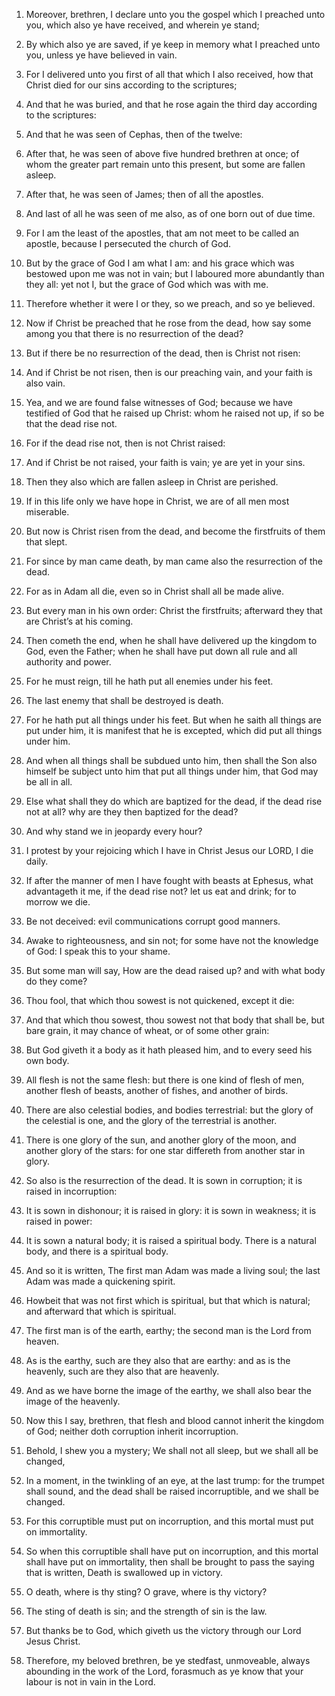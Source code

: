 1. Moreover, brethren, I declare unto you the gospel which I
preached unto you, which also ye have received, and wherein ye stand;

2. By which also ye are saved, if ye keep in memory what I preached
unto you, unless ye have believed in vain.

3. For I delivered unto you first of all that which I also received,
how that Christ died for our sins according to the scriptures;

4. And that he was buried, and that he rose again the third day according
to the scriptures:

5. And that he was seen of Cephas, then of the
twelve:

6. After that, he was seen of above five hundred brethren at
once; of whom the greater part remain unto this present, but some are
fallen asleep.

7. After that, he was seen of James; then of all the apostles.

8. And last of all he was seen of me also, as of one born out of due
time.

9. For I am the least of the apostles, that am not meet to be called
an apostle, because I persecuted the church of God.

10. But by the grace of God I am what I am: and his grace which was
bestowed upon me was not in vain; but I laboured more abundantly than
they all: yet not I, but the grace of God which was with me.

11. Therefore whether it were I or they, so we preach, and so ye
believed.

12. Now if Christ be preached that he rose from the dead, how say
some among you that there is no resurrection of the dead?

13. But
if there be no resurrection of the dead, then is Christ not risen:

14. And if Christ be not risen, then is our preaching vain, and your
faith is also vain.

15. Yea, and we are found false witnesses of God; because we have
testified of God that he raised up Christ: whom he raised not up, if
so be that the dead rise not.

16. For if the dead rise not, then is not Christ raised:

17. And
if Christ be not raised, your faith is vain; ye are yet in your sins.

18. Then they also which are fallen asleep in Christ are perished.

19. If in this life only we have hope in Christ, we are of all men
most miserable.

20. But now is Christ risen from the dead, and become the
firstfruits of them that slept.

21. For since by man came death, by man came also the resurrection
of the dead.

22. For as in Adam all die, even so in Christ shall all be made
alive.

23. But every man in his own order: Christ the firstfruits;
afterward they that are Christ’s at his coming.

24. Then cometh the end, when he shall have delivered up the kingdom
to God, even the Father; when he shall have put down all rule and all
authority and power.

25. For he must reign, till he hath put all enemies under his feet.

26. The last enemy that shall be destroyed is death.

27. For he hath put all things under his feet. But when he saith all
things are put under him, it is manifest that he is excepted, which
did put all things under him.

28. And when all things shall be subdued unto him, then shall the
Son also himself be subject unto him that put all things under him,
that God may be all in all.

29. Else what shall they do which are baptized for the dead, if the
dead rise not at all? why are they then baptized for the dead?

30. And why stand we in jeopardy every hour?

31. I protest by your
rejoicing which I have in Christ Jesus our LORD, I die daily.

32. If after the manner of men I have fought with beasts at Ephesus,
what advantageth it me, if the dead rise not? let us eat and drink;
for to morrow we die.

33. Be not deceived: evil communications corrupt good manners.

34. Awake to righteousness, and sin not; for some have not the
knowledge of God: I speak this to your shame.

35. But some man will say, How are the dead raised up? and with what
body do they come?

36. Thou fool, that which thou sowest is not
quickened, except it die:

37. And that which thou sowest, thou
sowest not that body that shall be, but bare grain, it may chance of
wheat, or of some other grain:

38. But God giveth it a body as it
hath pleased him, and to every seed his own body.

39. All flesh is not the same flesh: but there is one kind of flesh
of men, another flesh of beasts, another of fishes, and another of
birds.

40. There are also celestial bodies, and bodies terrestrial: but the
glory of the celestial is one, and the glory of the terrestrial is
another.

41. There is one glory of the sun, and another glory of the moon,
and another glory of the stars: for one star differeth from another
star in glory.

42. So also is the resurrection of the dead. It is sown in
corruption; it is raised in incorruption:

43. It is sown in
dishonour; it is raised in glory: it is sown in weakness; it is raised
in power:

44. It is sown a natural body; it is raised a spiritual
body. There is a natural body, and there is a spiritual body.

45. And so it is written, The first man Adam was made a living soul;
the last Adam was made a quickening spirit.

46. Howbeit that was not first which is spiritual, but that which is
natural; and afterward that which is spiritual.

47. The first man is of the earth, earthy; the second man is the
Lord from heaven.

48. As is the earthy, such are they also that are earthy: and as is
the heavenly, such are they also that are heavenly.

49. And as we have borne the image of the earthy, we shall also bear
the image of the heavenly.

50. Now this I say, brethren, that flesh and blood cannot inherit
the kingdom of God; neither doth corruption inherit incorruption.

51. Behold, I shew you a mystery; We shall not all sleep, but we
shall all be changed,

52. In a moment, in the twinkling of an eye,
at the last trump: for the trumpet shall sound, and the dead shall be
raised incorruptible, and we shall be changed.

53. For this corruptible must put on incorruption, and this mortal
must put on immortality.

54. So when this corruptible shall have put on incorruption, and
this mortal shall have put on immortality, then shall be brought to
pass the saying that is written, Death is swallowed up in victory.

55. O death, where is thy sting? O grave, where is thy victory?

56. The sting of death is sin; and the strength of sin is the law.

57. But thanks be to God, which giveth us the victory through our
Lord Jesus Christ.

58. Therefore, my beloved brethren, be ye stedfast, unmoveable,
always abounding in the work of the Lord, forasmuch as ye know that
your labour is not in vain in the Lord.